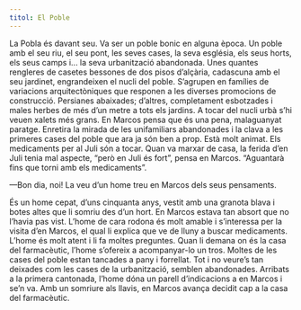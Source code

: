 ```yaml
---
titol: El Poble
---
```

La Pobla és davant seu. Va ser un poble bonic en alguna època. Un poble amb el seu riu, el seu pont, les seves cases, la seva església, els seus horts, els seus camps i... la seva urbanització abandonada. Unes quantes rengleres de casetes bessones de dos pisos d’alçària, cadascuna amb el seu jardinet, engrandeixen el nucli del poble. S’agrupen en famílies de variacions arquitectòniques que responen a les diverses promocions de construcció. Persianes abaixades; d’altres, completament esbotzades i males herbes de més d’un metre a tots els jardins. A tocar del nucli urbà s’hi veuen xalets més grans. En Marcos pensa que és una pena, malaguanyat paratge. Enretira la mirada de les unifamiliars abandonades i la clava a les primeres cases del poble que ara ja són ben a prop. Està molt animat. Els medicaments per al Juli són a tocar. Quan va marxar de casa, la ferida d’en Juli tenia mal aspecte, “però en Juli és fort”, pensa en Marcos. “Aguantarà fins que torni amb els medicaments”. 

—Bon dia, noi! La veu d’un home treu en Marcos dels seus pensaments. 

És un home cepat, d’uns cinquanta anys, vestit amb una granota blava i botes altes que li somriu des d’un hort. En Marcos estava tan absort que no l’havia pas vist. L’home de cara rodona és molt amable i s’interessa per la visita d’en Marcos, el qual li explica que ve de lluny a buscar medicaments. L’home és molt atent i li fa moltes preguntes. Quan li demana on és la casa del farmacèutic, l’home s’ofereix a acompanyar-lo un tros. Moltes de les cases del poble estan tancades a pany i forrellat. Tot i no veure’s tan deixades com les cases de la urbanització, semblen abandonades. Arribats a la primera cantonada, l’home dóna un parell d’indicacions a en Marcos i se’n va. Amb un somriure als llavis, en Marcos avança decidit cap a la casa del farmacèutic.
